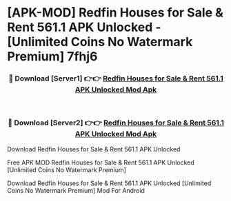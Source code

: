 # [APK-MOD] Redfin Houses for Sale & Rent 561.1 APK Unlocked - [Unlimited Coins No Watermark Premium] 7fhj6



<div align="center">
<h3>🔴 Download [Server1] 👉👉 <a href="https://momento.my/?title=Redfin_Houses_for_Sale_&_Rent_561.1_APK_Unlocked">Redfin Houses for Sale & Rent 561.1 APK Unlocked Mod Apk</a></h3><br>

<h3>🔴 Download [Server2] 👉👉 <a href="https://momento.my/?title=Redfin_Houses_for_Sale_&_Rent_561.1_APK_Unlocked">Redfin Houses for Sale & Rent 561.1 APK Unlocked Mod Apk</a></h3>
</div>



Download Redfin Houses for Sale & Rent 561.1 APK Unlocked 

Free APK MOD Redfin Houses for Sale & Rent 561.1 APK Unlocked [Unlimited Coins No Watermark Premium]

Download Redfin Houses for Sale & Rent 561.1 APK Unlocked [Unlimited Coins No Watermark Premium] Mod For Android
